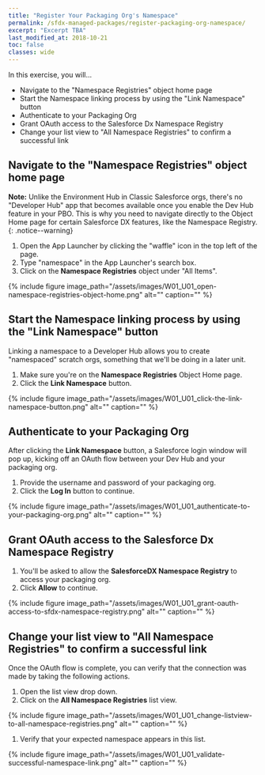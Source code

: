 ```yaml
---
title: "Register Your Packaging Org's Namespace"
permalink: /sfdx-managed-packages/register-packaging-org-namespace/
excerpt: "Excerpt TBA"
last_modified_at: 2018-10-21
toc: false
classes: wide
---
```


In this exercise, you will...

* Navigate to the "Namespace Registries" object home page
* Start the Namespace linking process by using the "Link Namespace" button
* Authenticate to your Packaging Org
* Grant OAuth access to the Salesforce Dx Namespace Registry
* Change your list view to "All Namespace Registries" to confirm a successful link

## Navigate to the "Namespace Registries" object home page
**Note:** Unlike the Environment Hub in Classic Salesforce orgs, there's no "Developer Hub" app that becomes available once you enable the Dev Hub feature in your PBO.  This is why you need to navigate directly to the Object Home page for certain Salesforce DX features, like the Namespace Registry.
{: .notice--warning}

1. Open the App Launcher by clicking the "waffle" icon in the top left of the page.
2. Type "namespace" in the App Launcher's search box.
3. Click on the **Namespace Registries** object under "All Items".

{% include figure image_path="/assets/images/W01_U01_open-namespace-registries-object-home.png" alt="" caption="" %}

## Start the Namespace linking process by using the "Link Namespace" button
Linking a namespace to a Developer Hub allows you to create "namespaced" scratch orgs, something that we'll be doing in a later unit.

1. Make sure you're on the **Namespace Registries** Object Home page.
2. Click the **Link Namespace** button.

{% include figure image_path="/assets/images/W01_U01_click-the-link-namespace-button.png" alt="" caption="" %}

## Authenticate to your Packaging Org
After clicking the **Link Namespace** button, a Salesforce login window will pop up, kicking off an OAuth flow between your Dev Hub and your packaging org.

1. Provide the username and password of your packaging org.
2. Click the **Log In** button to continue.

{% include figure image_path="/assets/images/W01_U01_authenticate-to-your-packaging-org.png" alt="" caption="" %}

## Grant OAuth access to the Salesforce Dx Namespace Registry

1. You'll be asked to allow the **SalesforceDX Namespace Registry** to access your packaging org.
2. Click **Allow** to continue.

{% include figure image_path="/assets/images/W01_U01_grant-oauth-access-to-sfdx-namespace-registry.png" alt="" caption="" %}

## Change your list view to "All Namespace Registries" to confirm a successful link
Once the OAuth flow is complete, you can verify that the connection was made by taking the following actions.

1. Open the list view drop down.
2. Click on the **All Namespace Registries** list view.

{% include figure image_path="/assets/images/W01_U01_change-listview-to-all-namespace-registries.png" alt="" caption="" %}

1. Verify that your expected namespace appears in this list.

{% include figure image_path="/assets/images/W01_U01_validate-successful-namespace-link.png" alt="" caption="" %}
